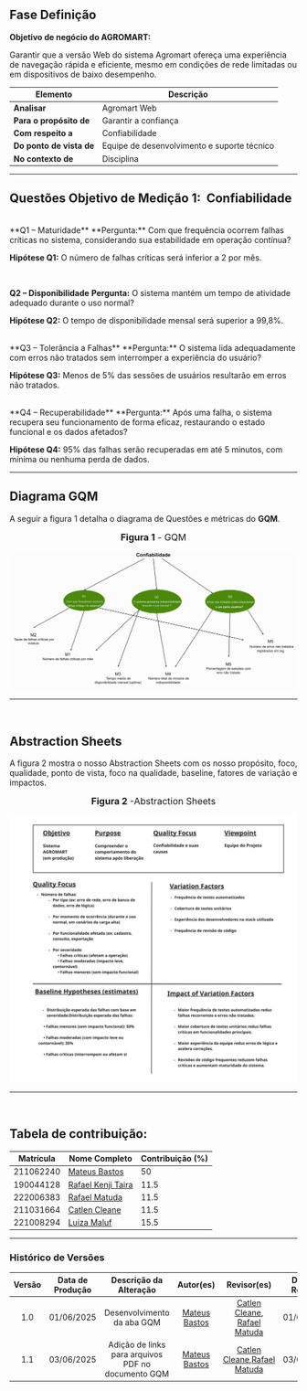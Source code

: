 
## **Fase Definição**


**Objetivo de negócio do AGROMART:**  

 Garantir que a versão Web do sistema Agromart ofereça uma experiência de navegação rápida e eficiente, mesmo em condições de rede limitadas ou em dispositivos de baixo desempenho.



| Elemento               | Descrição                                           |
|------------------------|-----------------------------------------------------|
| **Analisar**           | Agromart Web                                        |
| **Para o propósito de**| Garantir a confiança                                |
| **Com respeito a**     | Confiabilidade                                      |
| **Do ponto de vista de**| Equipe de desenvolvimento e suporte técnico       |
| **No contexto de**     | Disciplina                                          |

---

## **Questões Objetivo de Medição 1:  Confiabilidade**
<br>
**Q1 – Maturidade**
**Pergunta:** Com que frequência ocorrem falhas críticas no sistema, considerando sua estabilidade em operação contínua?

**Hipótese Q1:** O número de falhas críticas será inferior a 2 por mês.

<br>

**Q2 – Disponibilidade**
**Pergunta:** O sistema mantém um tempo de atividade adequado durante o uso normal?

**Hipótese Q2:** O tempo de disponibilidade mensal será superior a 99,8%.

<br>
**Q3 – Tolerância a Falhas**
**Pergunta:** O sistema lida adequadamente com erros não tratados sem interromper a experiência do usuário?

**Hipótese Q3:** Menos de 5% das sessões de usuários resultarão em erros não tratados.

<br>
**Q4 – Recuperabilidade**
**Pergunta:** Após uma falha, o sistema recupera seu funcionamento de forma eficaz, restaurando o estado funcional e os dados afetados?

**Hipótese Q4:** 95% das falhas serão recuperadas em até 5 minutos, com mínima ou nenhuma perda de dados.

---


## **Diagrama GQM**

A seguir a figura 1 detalha o diagrama de Questões e métricas do **GQM**.

<font size="3"><p style="text-align: center"><b>Figura 1</b> - GQM </p></font>


![GQM](./assets/diagrama-gqm.png)

<font size="3"><p style="text-align: center"></p></font>

---

<br>

## **Abstraction Sheets**

A figura 2 mostra o nosso Abstraction Sheets com os nosso propósito, foco, qualidade, ponto de vista,
foco na qualidade, baseline, fatores de variação e impactos.


<font size="3"><p style="text-align: center"><b>Figura 2</b> -Abstraction Sheets  </p></font>


![GQM](./assets/sheets.jpg)

<font size="3"><p style="text-align: center"></p></font>


---

<br>

## Tabela de contribuição:

| Matrícula   | Nome Completo                                                   | Contribuição (%) |
|-------------|------------------------------------------------------------------|------------------|
| 211062240   | [Mateus Bastos](https://github.com/MateuSansete)                 | 50              |
| 190044128   | [Rafael Kenji Taira](https://github.com/rafa-kenji)              | 11.5            |
| 222006383           | [Rafael Matuda](https://github.com/rmatuda)              | 11.5            |
| 211031664   | [Catlen Cleane](https://github.com/catlenc)                      | 11.5            |
| 221008294   | [Luiza Maluf](https://github.com/LuizaMaluf)                     |     15.5        |



---



### Histórico de Versões

| Versão | Data de Produção | Descrição da Alteração | Autor(es) | Revisor(es) | Data de Revisão |
|:------:|:----------------:|:----------------------:|:---------:|:-----------:|:--------------:|
| 1.0    | 01/06/2025       | Desenvolvimento da aba GQM | [Mateus Bastos](https://github.com/MateuSansete)  | [Catlen Cleane](https://github.com/catlenc), [Rafael Matuda](https://github.com/rmatuda)| 01/06/2025 |
| 1.1    | 03/06/2025       | Adição de links para arquivos PDF no documento GQM | [Mateus Bastos](https://github.com/MateuSansete) | [Catlen Cleane](https://github.com/catlenc),[Rafael Matuda](https://github.com/rmatuda) | 03/06/2025 |





